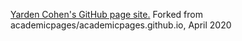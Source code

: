 [Yarden Cohen's GitHub page site.](https://yardencsGitHub.github.io)
Forked from academicpages/academicpages.github.io, April 2020
